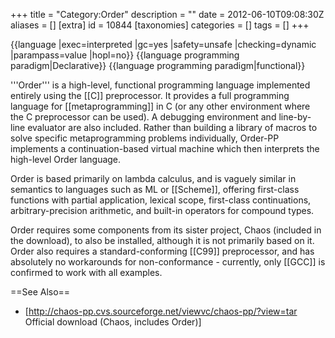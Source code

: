 +++
title = "Category:Order"
description = ""
date = 2012-06-10T09:08:30Z
aliases = []
[extra]
id = 10844
[taxonomies]
categories = []
tags = []
+++

{{language
|exec=interpreted
|gc=yes
|safety=unsafe
|checking=dynamic
|parampass=value
|hopl=no}}
{{language programming paradigm|Declarative}}
{{language programming paradigm|functional}}

'''Order''' is a high-level, functional programming language implemented entirely using the [[C]] preprocessor. It provides a full programming language for [[metaprogramming]] in C (or any other environment where the C preprocessor can be used). A debugging environment and line-by-line evaluator are also included. Rather than building a library of macros to solve specific metaprogramming problems individually, Order-PP implements a continuation-based virtual machine which then interprets the high-level Order language.

Order is based primarily on lambda calculus, and is vaguely similar in semantics to languages such as ML or [[Scheme]], offering first-class functions with partial application, lexical scope, first-class continuations, arbitrary-precision arithmetic, and built-in operators for compound types.

Order requires some components from its sister project, Chaos (included in the download), to also be installed, although it is not primarily based on it. Order also requires a standard-conforming [[C99]] preprocessor, and has absolutely no workarounds for non-conformance - currently, only [[GCC]] is confirmed to work with all examples.

==See Also==
* [http://chaos-pp.cvs.sourceforge.net/viewvc/chaos-pp/?view=tar Official download (Chaos, includes Order)]

